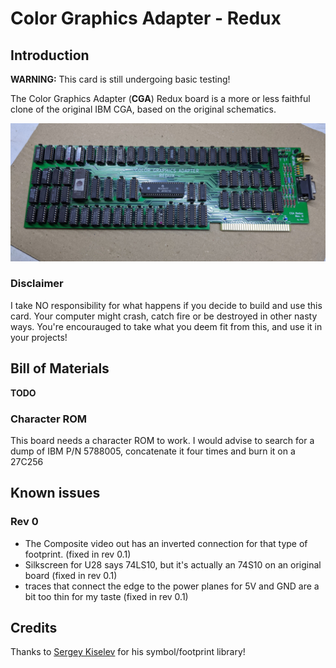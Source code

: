 # Color Graphics Adapter - Redux

## Introduction

**WARNING:** This card is still undergoing basic testing!

The Color Graphics Adapter (**CGA**) Redux board is a more or less faithful clone of the original IBM CGA, based on the original schematics.

![CGA Redux](pics/CGA_Redux_board.jpg)


### Disclaimer

I take NO responsibility for what happens if you decide to build and use this card. Your computer might crash, catch fire or be destroyed in other nasty ways.
You're encourauged to take what you deem fit from this, and use it in your projects!

## Bill of Materials

**TODO**

### Character ROM

This board needs a character ROM to work. I would advise to search for a dump of IBM P/N 5788005, concatenate it four times and burn it on a 27C256

## Known issues

### Rev 0

* The Composite video out has an inverted connection for that type of footprint. (fixed in rev 0.1)
* Silkscreen for U28 says 74LS10, but it's actually an 74S10 on an original board (fixed in rev 0.1)
* traces that connect the edge to the power planes for 5V and GND are a bit too thin for my taste (fixed in rev 0.1)

## Credits

Thanks to [Sergey Kiselev](https://github.com/skiselev) for his symbol/footprint library!

